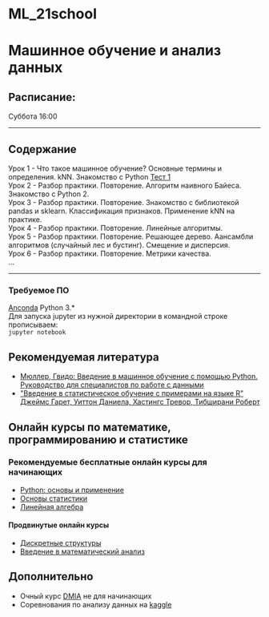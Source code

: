 # ML_21school
# Машинное обучение и анализ данных
## Расписание:  
  Суббота 16:00
***
## Содержание
Урок 1 - Что такое машинное обучение? Основные термины и определения. kNN. Знакомство с Python 
[Тест 1](https://docs.google.com/forms/d/e/1FAIpQLSdK9UmdVZRumC6q3qA52BPiMiP3aWeHIBotelg_R83ztTPRTA/viewform?usp=sf_link)  
Урок 2 - Разбор практики. Повторение. Алгоритм наивного Байеса. Знакомство с Python 2.   
Урок 3 - Разбор практики. Повторение. Знакомство с библиотекой pandas и sklearn. Классификация признаков. Применение kNN на практике.   
Урок 4 - Разбор практики. Повторение. Линейные алгоритмы.  
Урок 5 - Разбор практики. Повторение. Решающее дерево. Аансамбли алгоритмов (случайный лес и бустинг). Смещение и дисперсия.   
Урок 6 - Разбор практики. Повторение. Метрики качества.  
...

***
### Требуемое ПО
[Anconda](https://www.anaconda.com/download/#linux) Python 3.*   
Для запуска jupyter из нужной директории в командной строке прописываем:   
<code>jupyter notebook</code>
## Рекомендуемая литература  
- [Мюллер, Гвидо: Введение в машинное обучение с помощью Python. Руководство для специалистов по работе с данными](https://www.labirint.ru/books/595088/)
- ["Введение в статистическое обучение с примерами на языке R" Джеймс Гарет, Уиттон Даниела, Хастингс Тревор, Тибширани Роберт](https://dmkpress.com/catalog/computer/statistics/978-5-97060-293-5/)

## Онлайн курсы по математике, программированию и статистике
### Рекомендуемые бесплатные онлайн курсы для начинающих
- [Python: основы и применение](https://stepik.org/course/512/syllabus)
- [Основы статистики](https://stepik.org/course/76/syllabus)
- [Линейная алгебра](https://stepik.org/course/2461/syllabus)
#### Продвинутые онлайн курсы
- [Дискретные структуры](https://stepik.org/course/83/syllabus)
- [Введение в математический анализ](https://stepik.org/course/95/syllabus)

## Дополнительно
- Очный курс [DMIA](https://vk.com/data_mining_in_action) не для начинающих
- Соревнования по анализу данных на [kaggle](https://www.kaggle.com/)

